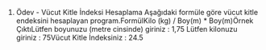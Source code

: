 1. Ödev - Vücut Kitle İndeksi Hesaplama Aşağıdaki formüle göre vücut kitle endeksini hesaplayan program.FormülKilo (kg) / Boy(m) * Boy(m)Örnek ÇıktıLütfen boyunuzu (metre cinsinde) giriniz : 1,75 Lütfen kilonuzu giriniz : 75Vücut Kitle İndeksiniz : 24.5
